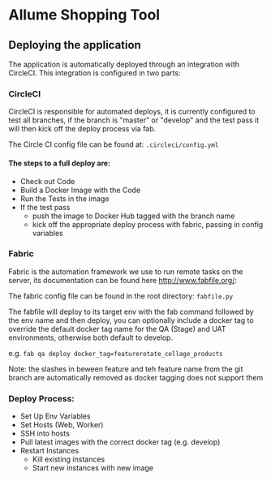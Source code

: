 # Allume Shopping Tool


## Deploying the application
The application is automatically deployed through an integration with CircleCI.  This integration is configured in two parts:

### CircleCI
CircleCI is responsible for automated deploys, it is currently configured to test all branches, if the branch is "master" or "develop" and the test pass it will then kick off the deploy process via fab.

The Circle CI config file can be found at: `.circleci/config.yml`

#### The steps to a full deploy are:
* Check out Code
* Build a Docker Image with the Code
* Run the Tests in the image
* If the test pass
  * push the image to Docker Hub tagged with the branch name
  * kick off the appropriate deploy process with fabric, passing in config variables 

### Fabric
Fabric is the automation framework we use to run remote tasks on the server, its documentation can be found here http://www.fabfile.org/:

The fabric config file can be found in the root directory: `fabfile.py`

The fabfile will deploy to its target env with the fab command followed by the env name and then deploy, you can optionally include a docker tag to override the default docker tag name for the QA (Stage) and UAT environments, otherwise both default to develop.

e.g. `fab qa deploy docker_tag=featurerotate_collage_products`

Note: the slashes in beween feature and teh feature name from the git branch are automatically removed as docker tagging does not support them

### Deploy Process:
* Set Up Env Variables
* Set Hosts (Web, Worker)
* SSH into hosts
* Pull latest images with the correct docker tag (e.g. develop)
* Restart Instances
  * Kill existing instances
  * Start new instances with new image



